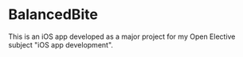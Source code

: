 # BalancedBite
This is an iOS app developed as a major project for my Open Elective subject "iOS app development".
